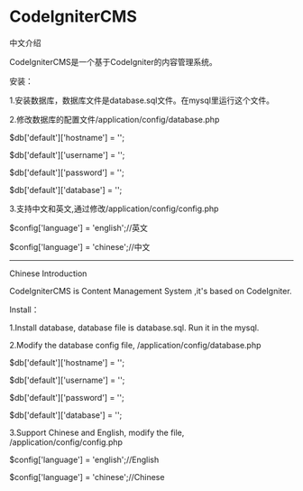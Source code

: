 CodeIgniterCMS
==============

中文介绍

CodeIgniterCMS是一个基于CodeIgniter的内容管理系统。

安装：

1.安装数据库，数据库文件是database.sql文件。在mysql里运行这个文件。

2.修改数据库的配置文件/application/config/database.php
  
  $db['default']['hostname'] = '';
  
  $db['default']['username'] = '';
  
  $db['default']['password'] = '';
  
  $db['default']['database'] = '';
  
3.支持中文和英文,通过修改/application/config/config.php
  
  $config['language']  = 'english';//英文
  
  $config['language']  = 'chinese';//中文
  

-----------------------

Chinese Introduction

CodeIgniterCMS is Content Management System ,it's based on CodeIgniter.

Install：

1.Install database, database file is database.sql. Run it in the mysql.

2.Modify the database config file, /application/config/database.php
  
  $db['default']['hostname'] = '';
  
  $db['default']['username'] = '';
  
  $db['default']['password'] = '';
  
  $db['default']['database'] = '';
  
3.Support Chinese and English, modify the file, /application/config/config.php
  
  $config['language']  = 'english';//English
  
  $config['language']  = 'chinese';//Chinese
